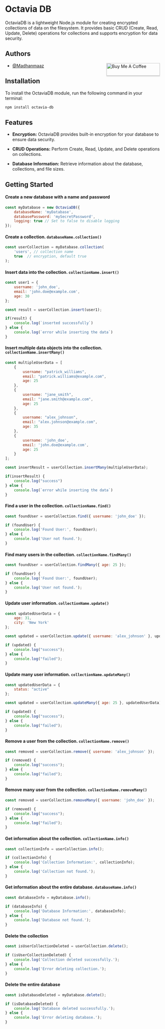 # Octavia DB

OctaviaDB is a lightweight Node.js module for creating encrypted collections of data on the filesystem. It provides basic CRUD (Create, Read, Update, Delete) operations for collections and supports encryption for data security.

## Authors
<a href="https://www.buymeacoffee.com/madhanmaaz" target="_blank"><img  align="right" src="https://www.buymeacoffee.com/assets/img/custom_images/orange_img.png" alt="Buy Me A Coffee" style="height: 41px !important;width: 174px !important;box-shadow: 0px 3px 2px 0px rgba(190, 190, 190, 0.5) !important;-webkit-box-shadow: 0px 3px 2px 0px rgba(190, 190, 190, 0.5) !important;" ></a>


- [@Madhanmaaz](https://www.github.com/madhanmaaz)

## Installation
To install the OctaviaDB module, run the following command in your terminal:
```bash
npm install octavia-db
```

## Features
- **Encryption:** OctaviaDB provides built-in encryption for your database to ensure data security.

- **CRUD Operations:** Perform Create, Read, Update, and Delete operations on collections.

- **Database Information:** Retrieve information about the database, collections, and file sizes.

## Getting Started
#### Create a new database with a name and password
```js
const myDatabase = new OctaviaDB({
	databaseName: 'myDatabase',
	databasePassword: 'mySecretPassword',
	logging: true // Set to false to disable logging
});
```

#### Create a collection. `databaseName.collection()`
```js
const userCollection = myDatabase.collection(
	'users', // collection name
	true  // encryption, default true
);
```

#### Insert data into the collection. `collectionName.insert()`
```js
const user1 = {
    username: 'john_doe',
    email: 'john.doe@example.com',
    age: 30
};

const result = userCollection.insert(user1);

if(result) {
	console.log(`inserted successfully`)
} else {
	console.log(`error while inserting the data`)
}
```

#### Insert multiple data objects into the collection. `collectionName.insertMany()`
```js
const multipleUserData = [
	{
		username: "patrick_williams",
		email: "patrick.williams@example.com",
		age: 25
  	},
	{
		username: "jane_smith",
		email: "jane.smith@example.com",
		age: 25
	},
	{
		username: "alex_johnson",
		email: "alex.johnson@example.com",
		age: 35
	},
	{
		username: 'john_doe',
		email: 'john.doe@example.com',
		age: 25
	}
];

const insertResult = userCollection.insertMany(multipleUserData);

if(insertResult) {
	console.log("success")
} else {
	console.log(`error while inserting the data`)
}
```

#### Find a user in the collection. `collectionName.find()`
```js
const foundUser = userCollection.find({ username: 'john_doe' });

if (foundUser) {
    console.log('Found User:', foundUser);
} else {
    console.log('User not found.');
}
```

#### Find many users in the collection. `collectionName.findMany()`
```js
const foundUser = userCollection.findMany({ age: 25 });

if (foundUser) {
    console.log('Found User:', foundUser);
} else {
    console.log('User not found.');
}
```

#### Update user information. `collectionName.update()`
```js
const updatedUserData = {
    age: 31,
    city: 'New York'
};

const updated = userCollection.update({ username: 'alex_johnson' }, updatedUserData);

if (updated) {
    console.log("success");
} else {
    console.log("failed");
}
```

#### Update many user information. `collectionName.updateMany()`
```js
const updatedUserData = {
    status: "active"
};

const updated = userCollection.updateMany({ age: 25 }, updatedUserData);

if (updated) {
    console.log("success");
} else {
    console.log("failed");
}
```

#### Remove a user from the collection. `collectionName.remove()`
```js
const removed = userCollection.remove({ username: 'alex_johnson' });

if (removed) {
    console.log("success");
} else {
    console.log("failed");
}
```

#### Remove many user from the collection. `collectionName.removeMany()`
```js
const removed = userCollection.removeMany({ username: 'john_doe' });

if (removed) {
    console.log("success");
} else {
    console.log("failed");
}
```

#### Get information about the collection. `collectionName.info()`
```js
const collectionInfo = userCollection.info();

if (collectionInfo) {
    console.log('Collection Information:', collectionInfo);
} else {
    console.log('Collection not found.');
}
```

#### Get information about the entire database. `databaseName.info()`
```js
const databaseInfo = myDatabase.info();

if (databaseInfo) {
    console.log('Database Information:', databaseInfo);
} else {
    console.log('Database not found.');
}
```

#### Delete the collection
```js
const isUserCollectionDeleted = userCollection.delete();

if (isUserCollectionDeleted) {
    console.log('Collection deleted successfully.');
} else {
    console.log('Error deleting collection.');
}
```

#### Delete the entire database
```js
const isDatabaseDeleted = myDatabase.delete();

if (isDatabaseDeleted) {
    console.log('Database deleted successfully.');
} else {
    console.log('Error deleting database.');
}
```

